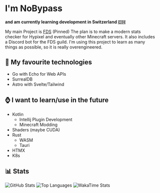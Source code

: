 # I'm NoBypass
**and am currently learning development in Switzerland 🇨🇭**

My main Project is [FDS](https://github.com/NoBypass/fds) (Pinned)
The plan is to make a modern stats checker for Hypixel and eventually other Minecraft servers.
It also includes a Discord bot for the FDS guild. I'm using this project to learn as many things
as possible, so it is really overengineered.

## 🏫 My favourite technologies
- Go with Echo for Web APIs
- SurrealDB
- Astro with Svelte/Tailwind

## ⌚ I want to learn/use in the future
- Kotlin
  - Intellij Plugin Development
  - Minecraft Modding
- Shaders (maybe CUDA)
- Rust
  - WASM
  - Tauri
- HTMX
- K8s

## 📊 Stats

![GitHub Stats](https://streak-stats.demolab.com?user=NoBypass&theme=dark)
![Top Languages](https://github-readme-stats.vercel.app/api/top-langs/?username=nobypass&layout=compact&theme=dark)
![WakaTime Stats](https://github-readme-stats.vercel.app/api/wakatime?username=nobypass&layout=compact&theme=dark)
